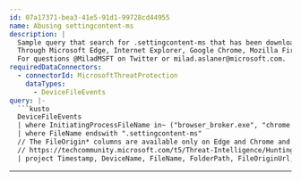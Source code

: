```yaml
---
id: 07a17371-bea3-41e5-91d1-99728cd44955
name: Abusing settingcontent-ms
description: |
  Sample query that search for .settingcontent-ms that has been downloaded from the web.
  Through Microsoft Edge, Internet Explorer, Google Chrome, Mozilla Firefox, Microsoft Outlook.
  For questions @MiladMSFT on Twitter or milad.aslaner@microsoft.com.
requiredDataConnectors:
  - connectorId: MicrosoftThreatProtection
    dataTypes:
      - DeviceFileEvents
query: |-
  ```kusto
  DeviceFileEvents
  | where InitiatingProcessFileName in~ ("browser_broker.exe", "chrome.exe", "iexplore.exe", "firefox.exe", "outlook.exe")
  | where FileName endswith ".settingcontent-ms"
  // The FileOrigin* columns are available only on Edge and Chrome and from Windows 10 version 1703
  // https://techcommunity.microsoft.com/t5/Threat-Intelligence/Hunting-tip-of-the-month-Browser-downloads/td-p/220454
  | project Timestamp, DeviceName, FileName, FolderPath, FileOriginUrl, FileOriginReferrerUrl, FileOriginIP
  ```
---
```


